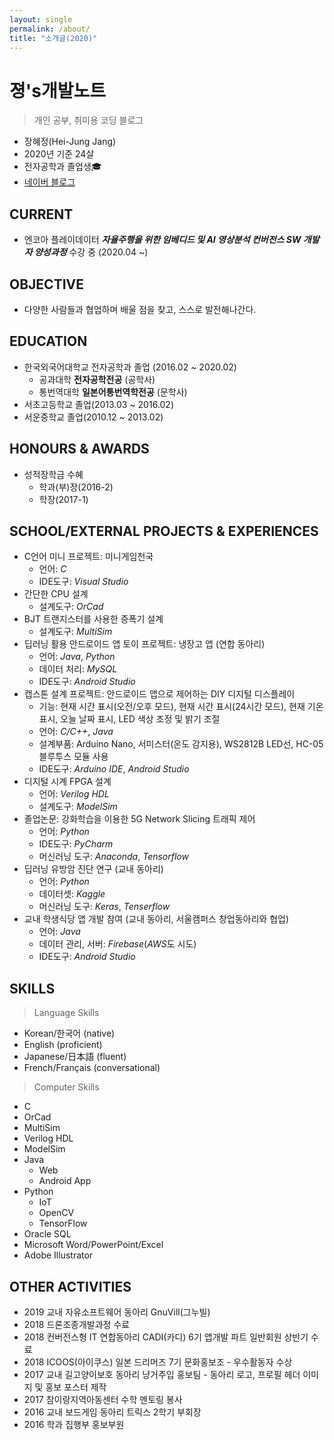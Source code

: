 ```yaml
---
layout: single
permalink: /about/
title: "소개글(2020)"
---
```


# 졍's개발노트

> 개인 공부, 취미용 코딩 블로그

- 장혜정(Hei-Jung Jang)
- 2020년 기준 24살
- 전자공학과 졸업생🎓
- [네이버 블로그](https://blog.naver.com/wkdgpwjd007)

## CURRENT

- 엔코아 플레이데이터 ***자율주행을 위한 임베디드 및 AI 영상분석 컨버전스 SW 개발자 양성과정*** 수강 중 (2020.04 ~)

## OBJECTIVE

- 다양한 사람들과 협업하며 배울 점을 찾고, 스스로 발전해나간다.

## EDUCATION

- 한국외국어대학교 전자공학과 졸업 (2016.02 ~ 2020.02)
  - 공과대학 **전자공학전공** (공학사)
  - 통번역대학 **일본어통번역학전공** (문학사)
- 서초고등학교 졸업(2013.03 ~ 2016.02)
- 서운중학교 졸업(2010.12 ~ 2013.02)

## HONOURS & AWARDS

- 성적장학금 수혜
  - 학과(부)장(2016-2)
  - 학장(2017-1)
  
## SCHOOL/EXTERNAL PROJECTS & EXPERIENCES

- C언어 미니 프로젝트: 미니게임천국
  - 언어: *C*
  - IDE도구: *Visual Studio*
- 간단한 CPU 설계
  - 설계도구: *OrCad*
- BJT 트랜지스터를 사용한 증폭기 설계
  - 설계도구: *MultiSim*
- 딥러닝 활용 안드로이드 앱 토이 프로젝트: 냉장고 앱 (연합 동아리)
  - 언어: *Java*, *Python*
  - 데이터 처리: *MySQL*
  - IDE도구: *Android Studio*
- 캡스톤 설계 프로젝트: 안드로이드 앱으로 제어하는 DIY 디지털 디스플레이
  - 기능: 현재 시간 표시(오전/오후 모드), 현재 시간 표시(24시간 모드), 현재 기온 표시, 오늘 날짜 표시, LED 색상 조정 및 밝기 조절
  - 언어: *C/C++*, *Java*
  - 설계부품: Arduino Nano, 서미스터(온도 감지용), WS2812B LED선, HC-05 블루투스 모듈 사용
  - IDE도구: *Arduino IDE*, *Android Studio*
- 디지털 시계 FPGA 설계
  - 언어: *Verilog HDL*
  - 설계도구: *ModelSim*
- 졸업논문: 강화학습을 이용한 5G Network Slicing 트래픽 제어
  - 언어: *Python*
  - IDE도구: *PyCharm*
  - 머신러닝 도구: *Anaconda*, *Tensorflow*
- 딥러닝 유방암 진단 연구 (교내 동아리)
  - 언어: *Python*
  - 데이터셋: *Kaggle*
  - 머신러닝 도구: *Keras*, *Tenserflow*
- 교내 학생식당 앱 개발 참여 (교내 동아리, 서울캠퍼스 창업동아리와 협업)
  - 언어: *Java*
  - 데이터 관리, 서버: *Firebase*(*AWS*도 시도)
  - IDE도구: *Android Studio*

## SKILLS

> Language Skills

- Korean/한국어 (native)
- English (proficient)
- Japanese/日本語 (fluent)
- French/Français (conversational)

> Computer Skills

- C
- OrCad
- MultiSim
- Verilog HDL
- ModelSim
- Java
  - Web
  - Android App
- Python
  - IoT
  - OpenCV
  - TensorFlow
- Oracle SQL
- Microsoft Word/PowerPoint/Excel
- Adobe Illustrator

## OTHER ACTIVITIES

- 2019 교내 자유소프트웨어 동아리 GnuVill(그누빌)
- 2018 드론조종개발과정 수료
- 2018 컨버전스형 IT 연합동아리 CADI(카디) 6기 앱개발 파트 일반회원 상반기 수료
- 2018 ICOOS(아이쿠스) 일본 드리머즈 7기 문화홍보조 - 우수활동자 수상
- 2017 교내 길고양이보호 동아리 냥거주입 홍보팀 - 동아리 로고, 프로필 헤더 이미지 및 홍보 포스터 제작
- 2017 참이랑지역아동센터 수학 멘토링 봉사
- 2016 교내 보드게임 동아리 트릭스 2학기 부회장
- 2016 학과 집행부 홍보부원

